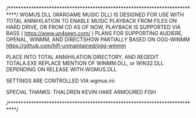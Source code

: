 /***************************************************************************/
 WGMUS.DLL (WARGAME MUSIC DLL) IS DESIGNED FOR USE WITH TOTAL ANNIHILATION
 TO ENABLE MUSIC PLAYBACK FROM FILES ON HARD DRIVE, OR FROM CD
 AS OF NOW, PLAYBACK IS SUPPORTED VIA BASS ( https://www.un4seen.com/ )
 PLANS FOR SUPPORTING AUDIERE, OPENAL, WINMM, AND DIRECTSHOW
 PARTIALLY BASED ON OGG-WINMM https://github.com/hifi-unmaintained/ogg-winmm
 
 PLACE INTO TOTAL ANNIHILATION DIRECTORY, AND REGEDIT TOTALA.EXE
 REPLACE MENTION OF WINMM.DLL, or WIN32.DLL DEPENDING ON RELEASE
 WITH WGMUS.DLL
 
 SETTINGS ARE CONTROLLED VIA wgmus.ini
 
 SPECIAL THANKS:
 THALDREN
 KEVIN HAKE
 ARMOURED FISH
 
 /***************************************************************************/
